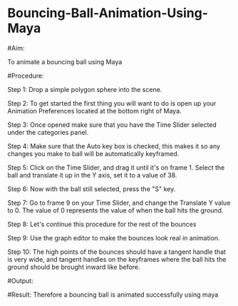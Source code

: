 # Bouncing-Ball-Animation-Using-Maya
#Aim:

To animate a bouncing ball using Maya

#Procedure:

Step 1: Drop a simple polygon sphere into the scene.

Step 2: To get started the first thing you will want to do is open up your Animation Preferences located at the bottom right of Maya.

Step 3: Once opened make sure that you have the Time Slider selected under the categories panel.

Step 4: Make sure that the Auto key box is checked, this makes it so any changes you make to ball will be automatically keyframed.

Step 5: Click on the Time Slider, and drag it until it's on frame 1. Select the ball and translate it up in the Y axis, set it to a value of 38.

Step 6: Now with the ball still selected, press the "S" key.

Step 7: Go to frame 9 on your Time Slider, and change the Translate Y value to 0. The value of 0 represents the value of when the ball hits the ground.

Step 8: Let's continue this procedure for the rest of the bounces

Step 9: Use the graph editor to make the bounces look real in animation.

Step 10: The high points of the bounces should have a tangent handle that is very wide, and tangent handles on the keyframes where the ball hits the ground should be brought inward like before.

#Output:

#Result:
Therefore a bouncing ball is animated successfully using maya
